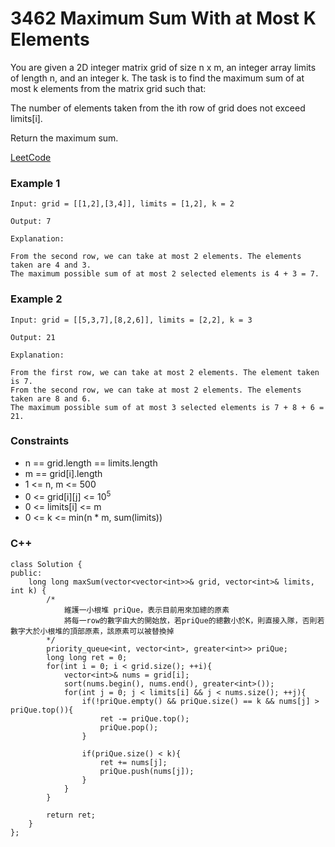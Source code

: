 # 3462 Maximum Sum With at Most K Elements

You are given a 2D integer matrix grid of size n x m, an integer array limits of length n, and an integer k. The task is to find the maximum sum of at most k elements from the matrix grid such that:

The number of elements taken from the ith row of grid does not exceed limits[i].

Return the maximum sum.

[LeetCode](https://leetcode.cn/problems/maximum-sum-with-at-most-k-elements/)

### Example 1

```
Input: grid = [[1,2],[3,4]], limits = [1,2], k = 2

Output: 7

Explanation:

From the second row, we can take at most 2 elements. The elements taken are 4 and 3.
The maximum possible sum of at most 2 selected elements is 4 + 3 = 7.
```

### Example 2

```
Input: grid = [[5,3,7],[8,2,6]], limits = [2,2], k = 3

Output: 21

Explanation:

From the first row, we can take at most 2 elements. The element taken is 7.
From the second row, we can take at most 2 elements. The elements taken are 8 and 6.
The maximum possible sum of at most 3 selected elements is 7 + 8 + 6 = 21.
```

### Constraints

* n == grid.length == limits.length
* m == grid[i].length
* 1 <= n, m <= 500
* 0 <= grid[i][j] <= 10<sup>5</sup>
* 0 <= limits[i] <= m
* 0 <= k <= min(n * m, sum(limits))

### C++ 

```
class Solution {
public:
    long long maxSum(vector<vector<int>>& grid, vector<int>& limits, int k) {
        /*
            維護一小根堆 priQue，表示目前用來加總的原素
            將每一row的數字由大的開始放，若priQue的總數小於K，則直接入隊，否則若數字大於小根堆的頂部原素，該原素可以被替換掉
        */
        priority_queue<int, vector<int>, greater<int>> priQue;
        long long ret = 0;
        for(int i = 0; i < grid.size(); ++i){
            vector<int>& nums = grid[i];
            sort(nums.begin(), nums.end(), greater<int>()); 
            for(int j = 0; j < limits[i] && j < nums.size(); ++j){
                if(!priQue.empty() && priQue.size() == k && nums[j] > priQue.top()){
                    ret -= priQue.top();
                    priQue.pop();
                }

                if(priQue.size() < k){
                    ret += nums[j];
                    priQue.push(nums[j]);
                }
            }
        }   

        return ret;     
    }
};
```